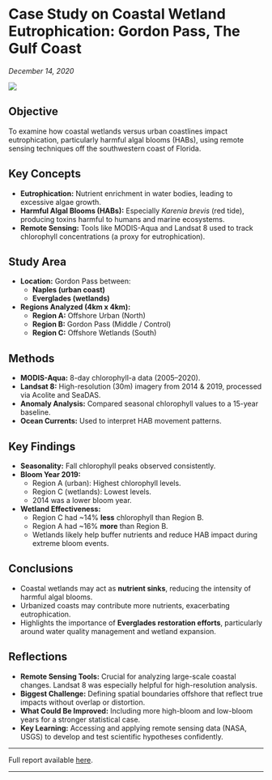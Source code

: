 # Case Study on Coastal Wetland Eutrophication: Gordon Pass, The Gulf Coast
*December 14, 2020*

![](https://cdn2.picryl.com/photo/2020/07/25/harmful-algal-blooms-are-a-challenging-problem-that-f7f40e-1024.jpg)


## Objective
To examine how coastal wetlands versus urban coastlines impact eutrophication, particularly harmful algal blooms (HABs), using remote sensing techniques off the southwestern coast of Florida.


## Key Concepts

- **Eutrophication:** Nutrient enrichment in water bodies, leading to excessive algae growth.
- **Harmful Algal Blooms (HABs):** Especially *Karenia brevis* (red tide), producing toxins harmful to humans and marine ecosystems.
- **Remote Sensing:** Tools like MODIS-Aqua and Landsat 8 used to track chlorophyll concentrations (a proxy for eutrophication).


## Study Area

- **Location:** Gordon Pass between:
    - **Naples (urban coast)**
    - **Everglades (wetlands)**
- **Regions Analyzed (4km x 4km):**
    - **Region A:** Offshore Urban (North)
    - **Region B:** Gordon Pass (Middle / Control)
    - **Region C:** Offshore Wetlands (South)


## Methods

- **MODIS-Aqua:** 8-day chlorophyll-a data (2005–2020).
- **Landsat 8:** High-resolution (30m) imagery from 2014 & 2019, processed via Acolite and SeaDAS.
- **Anomaly Analysis:** Compared seasonal chlorophyll values to a 15-year baseline.
- **Ocean Currents:** Used to interpret HAB movement patterns.

## Key Findings

- **Seasonality:** Fall chlorophyll peaks observed consistently.
- **Bloom Year 2019:**
     - Region A (urban): Highest chlorophyll levels.
     - Region C (wetlands): Lowest levels.
     - 2014 was a lower bloom year.
- **Wetland Effectiveness:**
     - Region C had ~14% **less** chlorophyll than Region B.
     - Region A had ~16% **more** than Region B.
     - Wetlands likely help buffer nutrients and reduce HAB impact during extreme bloom events.

## Conclusions

- Coastal wetlands may act as **nutrient sinks**, reducing the intensity of harmful algal blooms.
- Urbanized coasts may contribute more nutrients, exacerbating eutrophication.
- Highlights the importance of **Everglades restoration efforts**, particularly around water quality management and wetland expansion.


## Reflections

- **Remote Sensing Tools:** Crucial for analyzing large-scale coastal changes. Landsat 8 was especially helpful for high-resolution analysis.
- **Biggest Challenge:** Defining spatial boundaries offshore that reflect true impacts without overlap or distortion.
- **What Could Be Improved:** Including more high-bloom and low-bloom years for a stronger statistical case.
- **Key Learning:** Accessing and applying remote sensing data (NASA, USGS) to develop and test scientific hypotheses confidently.

---

Full report available [here](pdfs/Coastal_Wetland_Eutrophication.pdf).

---